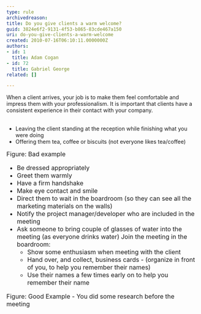 ```yaml
---
type: rule
archivedreason: 
title: Do you give clients a warm welcome?
guid: 3824e6f2-9131-4f53-b865-83cde467a150
uri: do-you-give-clients-a-warm-welcome
created: 2010-07-16T06:10:11.0000000Z
authors:
- id: 1
  title: Adam Cogan
- id: 72
  title: Gabriel George
related: []

---
```



When a client arrives, your job is to make them feel comfortable and impress them with your professionalism. It is important that clients have a consistent experience in their contact with your company. 
​
<br><excerpt class='endintro'></excerpt><br>

  <ul class="ms-rteCustom-GreyBox">
    <li>Leaving the client standing at the reception while finishing what you were doing </li>
    <li>Offering them tea, coffee or biscuits (not everyone likes tea/coffee) </li>
</ul>
<font class="ms-rteCustom-FigureBad" size="+0">Figure&#58; Bad example <br>
</font><font class="ms-rteCustom-GreyBox" size="+0">
<ul>
    <li>Be dressed appropriately</li>
    <li>Greet them warmly </li>
    <li>Have a firm handshake </li>
    <li>Make eye contact and smile </li>
    <li>Direct them to wait in the boardroom (so they can see all the marketing materials on the walls) </li>
    <li>Notify the project manager/developer who are included in the meeting </li>
    <li>Ask someone to bring couple of glasses of water into the meeting (as everyone drinks water) Join the meeting in the boardroom&#58;
    <ul>
        <li>Show some enthusiasm when meeting with the client </li>
        <li>Hand over, and collect, business cards - (organize in front of you, to help you remember their names) </li>
        <li>Use their names a few times early on to help you remember their name</li></ul></li></ul></font><font class="ms-rteCustom-FigureGood" size="+0">Figure&#58; Good Example - You did some research before the meeting </font>



